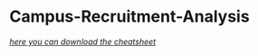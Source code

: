 # Campus-Recruitment-Analysis
[*here you can download the cheatsheet*](https://www.kaggle.com/benroshan/factors-affecting-campus-placement) 
 
 
